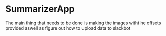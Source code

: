 # SummarizerApp
The main thing that needs to be done is making the images witht he offsets provided aswell as figure out how to upload data to slackbot
